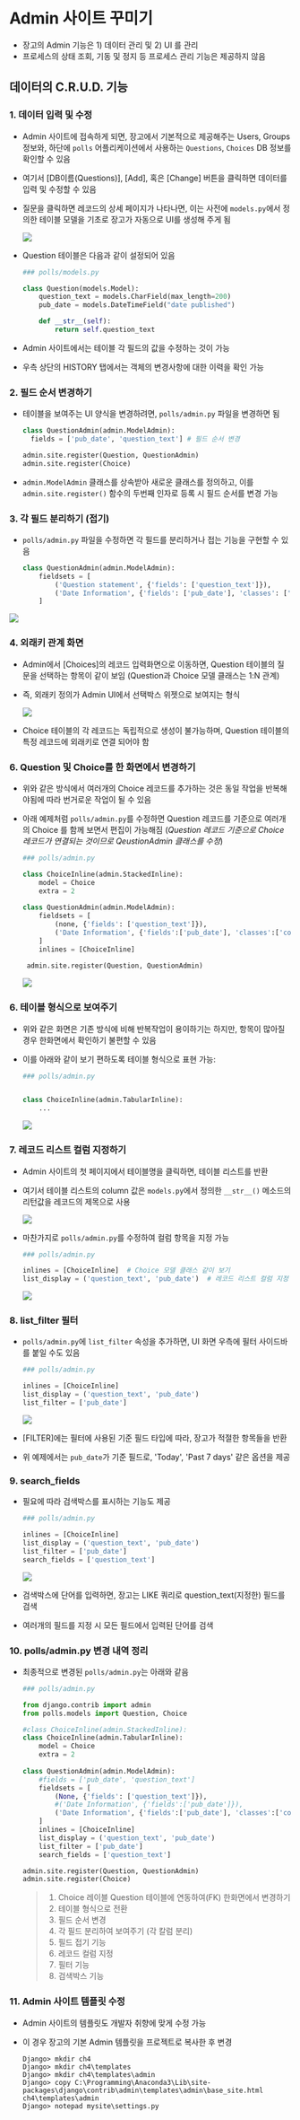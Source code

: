 # Admin 사이트 꾸미기

- 장고의 Admin 기능은 1) 데이터 관리 및 2) UI 를 관리
- 프로세스의 상태 조회, 기동 및 정지 등 프로세스 관리 기능은 제공하지 않음

## 데이터의 C.R.U.D. 기능

### 1. 데이터 입력 및 수정

- Admin 사이트에 접속하게 되면, 장고에서 기본적으로 제공해주는 Users, Groups 정보와, 하단에 `polls` 어플리케이션에서 사용하는 `Questions`, `Choices` DB 정보를 확인할 수 있음

- 여기서 [DB이름(Questions)], [Add], 혹은 [Change] 버튼을 클릭하면 데이터를 입력 및 수정할 수 있음

- 질문을 클릭하면 레코드의 상세 페이지가 나타나면, 이는 사전에 `models.py`에서 정의한 테이블 모델을 기초로 장고가 자동으로 UI를 생성해 주게 됨

  ![](figs/02_question01.png)

- Question 테이블은 다음과 같이 설정되어 있음

  ```python
  ### polls/models.py
  
  class Question(models.Model):
      question_text = models.CharField(max_length=200)
      pub_date = models.DateTimeField("date published")
  
      def __str__(self):
          return self.question_text
  ```

- Admin 사이트에서는 테이블 각 필드의 값을 수정하는 것이 가능

- 우측 상단의 HISTORY 탭에서는 객체의 변경사항에 대한 이력을 확인 가능

### 2. 필드 순서 변경하기

- 테이블을 보여주는 UI 양식을 변경하려면, `polls/admin.py` 파일을 변경하면 됨

  ```python
  class QuestionAdmin(admin.ModelAdmin):
  	fields = ['pub_date', 'question_text'] # 필드 순서 변경
  
  admin.site.register(Question, QuestionAdmin)
  admin.site.register(Choice)
  ```

- `admin.ModelAdmin` 클래스를 상속받아 새로운 클래스를 정의하고, 이를 `admin.site.register()` 함수의 두번째 인자로 등록 시 필드 순서를 변경 가능

### 3. 각 필드 분리하기 (접기)

- `polls/admin.py` 파일을 수정하면 각 필드를 분리하거나 접는 기능을 구현할 수 있음

  ```python
  class QuestionAdmin(admin.ModelAdmin):
      fieldsets = [
          ('Question statement', {'fields': ['question_text']}),
          ('Date Information', {'fields': ['pub_date'], 'classes': ['collapse']})
      ]
  ```

![](figs/02_question02.png)

### 4. 외래키 관계 화면

- Admin에서 [Choices]의 레코드 입력화면으로 이동하면, Question 테이블의 질문을 선택하는 항목이 같이 보임 (Question과 Choice 모델 클래스는 1:N 관계)

- 즉, 외래키 정의가 Admin UI에서 선택박스 위젯으로 보여지는 형식

  ![](figs/02_choice01.png)

- Choice 테이블의 각 레코드는 독립적으로 생성이 불가능하며, Question 테이블의 특정 레코드에 외래키로 연결 되어야 함

### 6. Question 및 Choice를 한 화면에서 변경하기

- 위와 같은 방식에서 여러개의 Choice 레코드를 추가하는 것은 동일 작업을 반복해야됨에 따라 번거로운 작업이 될 수 있음

- 아래 예제처럼 `polls/admin.py`를 수정하면 Question 레코드를 기준으로 여러개의 Choice 를 함께 보면서 편집이 가능해짐 (*Question 레코드 기준으로 Choice 레코드가 연결되는 것이므로 QeustionAdmin 클래스를 수정*)

  ```python
  ### polls/admin.py
  
  class ChoiceInline(admin.StackedInline):
      model = Choice
      extra = 2
      
  class QuestionAdmin(admin.ModelAdmin):
      fieldsets = [
          (none, {'fields': ['question_text']}),
          ('Date Information', {'fields':['pub_date'], 'classes':['collapse']}),
      ]
      inlines = [ChoiceInline]
      
   admin.site.register(Question, QuestionAdmin)
  ```

  ![](figs/02_question03.png)

### 6. 테이블 형식으로 보여주기

- 위와 같은 화면은 기존 방식에 비해 반복작업이 용이하기는 하지만, 항목이 많아질 경우 한화면에서 확인하기 불편할 수 있음

- 이를 아래와 같이 보기 편하도록 테이블 형식으로 표현 가능:

  ```python
  ### polls/admin.py
  
  
  class ChoiceInline(admin.TabularInline):
      ...
  ```

  ![](figs/02_multiple_choice01.png)

### 7. 레코드 리스트 컬럼 지정하기

- Admin 사이트의 첫 페이지에서 테이블명을 클릭하면, 테이블 리스트를 반환

- 여기서 테이블 리스트의 column 값은 `models.py`에서 정의한 `__str__()` 메소드의 리턴값을 레코드의 제목으로 사용

  ![](figs/02_question_list01.png)

- 마찬가지로 `polls/admin.py`를 수정하여 컬럼 항목을 지정 가능

  ```python
  ### polls/admin.py
  
  inlines = [ChoiceInline]	# Choice 모델 클래스 같이 보기
  list_display = ('question_text', 'pub_date')	# 레코드 리스트 컬럼 지정
  ```

  ![](figs/02_question_list02.png)

### 8. list_filter 필터

- `polls/admin.py`에 `list_filter` 속성을 추가하면, UI 화면 우측에 필터 사이드바를 붙일 수도 있음

  ```python
  ### polls/admin.py
  
  inlines = [ChoiceInline]
  list_display = ('question_text', 'pub_date')
  list_filter = ['pub_date']
  ```

  ![](figs/02_filter_list.png)

- [FILTER]에는 필터에 사용된 기준 필드 타입에 따라, 장고가 적절한 항목들을 반환
- 위 예제에서는 `pub_date`가 기준 필드로, 'Today', 'Past 7 days' 같은 옵션을 제공

### 9. search_fields

- 필요에 따라 검색박스를 표시하는 기능도 제공

  ```python
  ### polls/admin.py
  
  inlines = [ChoiceInline]
  list_display = ('question_text', 'pub_date')
  list_filter = ['pub_date']
  search_fields = ['question_text']
  ```

  ![](figs/02_search_field.png)

- 검색박스에 단어를 입력하면, 장고는 LIKE 쿼리로 question_text(지정한) 필드를 검색
- 여러개의 필드를 지정 시 모든 필드에서 입력된 단어를 검색

### 10. polls/admin.py 변경 내역 정리

- 최종적으로 변경된 `polls/admin.py`는 아래와 같음

  ```python
  ### polls/admin.py
  
  from django.contrib import admin
  from polls.models import Question, Choice
  
  #class ChoiceInline(admin.StackedInline):									# 1
  class ChoiceInline(admin.TabularInline):									# 2
      model = Choice
      extra = 2
      
  class QuestionAdmin(admin.ModelAdmin):
      #fields = ['pub_date', 'question_text']									# 3
      fieldsets = [														  # 4
          (None, {'fields': ['question_text']}),
          #('Date Information', {'fields':['pub_date']}),
          ('Date Information', {'fields':['pub_date'], 'classes':['collapse']}), # 5
      ]
      inlines = [ChoiceInline]
      list_display = ('question_text', 'pub_date')							# 6
      list_filter = ['pub_date']											   # 7
      search_fields = ['question_text']									   # 8
  
  admin.site.register(Question, QuestionAdmin)
  admin.site.register(Choice)
  ```

  > 1. Choice 레이블 Question 테이블에 연동하여(FK) 한화면에서 변경하기
  > 2. 테이블 형식으로 전환
  > 3. 필드 순서 변경
  > 4. 각 필드 분리하여 보여주기 (각 칼럼 분리)
  > 5. 필드 접기 기능
  > 6. 레코드 컬럼 지정
  > 7. 필터 기능
  > 8. 검색박스 기능

### 11. Admin 사이트 템플릿 수정

- Admin 사이트의 템플릿도 개발자 취향에 맞게 수정 가능

- 이 경우 장고의 기본 Admin 템플릿을 프로젝트로 복사한 후 변경

  ```
  Django> mkdir ch4
  Django> mkdir ch4\templates
  Django> mkdir ch4\templates\admin
  Django> copy C:\Programming\Anaconda3\Lib\site-packages\django\contrib\admin\templates\admin\base_site.html ch4\templates\admin
  Django> notepad mysite\settings.py
  
  ```

  

